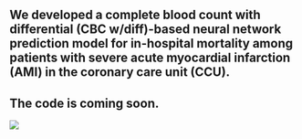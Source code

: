 ## We developed a complete blood count with differential (CBC w/diff)-based neural network prediction model for in-hospital mortality among patients with severe acute myocardial infarction (AMI) in the coronary care unit (CCU).

## The code is coming soon.

![](https://github.com/duweidai/CBC2AMI/tree/main/pictures/network.jpg)





